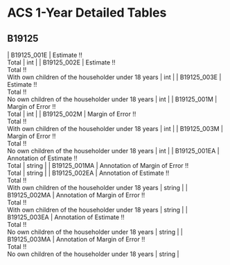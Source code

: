 # ACS 1-Year Detailed Tables

## B19125

| B19125_001E | Estimate !!<br>Total | int |
| B19125_002E | Estimate !!<br>Total !!<br>With own children of the householder under 18 years | int |
| B19125_003E | Estimate !!<br>Total !!<br>No own children of the householder under 18 years | int |
| B19125_001M | Margin of Error !!<br>Total | int |
| B19125_002M | Margin of Error !!<br>Total !!<br>With own children of the householder under 18 years | int |
| B19125_003M | Margin of Error !!<br>Total !!<br>No own children of the householder under 18 years | int |
| B19125_001EA | Annotation of Estimate !!<br>Total | string |
| B19125_001MA | Annotation of Margin of Error !!<br>Total | string |
| B19125_002EA | Annotation of Estimate !!<br>Total !!<br>With own children of the householder under 18 years | string |
| B19125_002MA | Annotation of Margin of Error !!<br>Total !!<br>With own children of the householder under 18 years | string |
| B19125_003EA | Annotation of Estimate !!<br>Total !!<br>No own children of the householder under 18 years | string |
| B19125_003MA | Annotation of Margin of Error !!<br>Total !!<br>No own children of the householder under 18 years | string |

